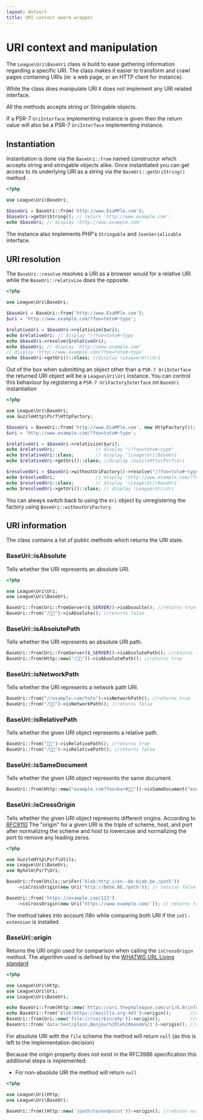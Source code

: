 ```yaml
---
layout: default
title: URI context aware wrapper
---
```


URI context and manipulation
=======

The `League\Uri\BaseUri` class is build to ease gathering information regarding a specific URI. 
The class makes it easier to transform and crawl pages containing URIs (ie: a web page, or an HTTP client for instance).

<p class="message-warning">While the class does manipulate URI it does not implement any URI related interface.</p>
<p class="message-notice">All the methods accepts string or Stringable objects.</p>
<p class="message-notice">If a PSR-7 <code>UriInterface</code> implementing instance is given then the return value
will also be a PSR-7 <code>UriInterface</code> implementing instance.</p>

## Instantiation

Instantiation is done via the `BaseUri::from` named constructor which accepts string and stringable objects alike.
Once instantiated you can get access to its underlying URI as a string via the `BaseUri::getUriString()` method .

~~~php
<?php

use League\Uri\BaseUri;

$baseUri = BaseUri::from('http://www.ExaMPle.com');
$baseUri->getUriString(); // return 'http://www.example.com';
echo $baseUri; // display 'http://www.example.com'
~~~

The instance also implements PHP's `Stringable` and `JsonSerializable` interface.

## URI resolution

The `BaseUri::resolve` resolves a URI as a browser would for a relative URI while the `BaseUri::relativize` does the opposite.

~~~php
<?php

use League\Uri\BaseUri;

$baseUri = BaseUri::from('http://www.ExaMPle.com');
$uri = 'http://www.example.com/?foo=toto#~typo';

$relativeUri = $baseUri->relativize($uri);
echo $relativeUri; // display "/?foo=toto#~typo
echo $baseUri->resolve($relativeUri);
echo $baseUri; // display 'http://www.example.com'
// display 'http://www.example.com/?foo=toto#~typo'
echo $baseUri->getUri()::class; //display \League\Uri\Uri
~~~

Out of the box when submitting an object other than a `PSR-7 UriInterface`
the returned URI object will be a `League\Uri\Uri` instance. You can control this behaviour by registering
a `PSR-7 UriFactoryInterface` on `BaseUri` instantiation

~~~php
<?php

use League\Uri\BaseUri;
use GuzzleHttp\Psr7\HttpFactory;

$baseUri = BaseUri::from('http://www.ExaMPle.com', new HttpFactory());
$uri = 'http://www.example.com/?foo=toto#~typo';

$relativeUri = $baseUri->relativize($uri);
echo $relativeUri;               // display "/?foo=toto#~typo"
echo $relativeUri::class;        // display '\Leage\Uri\BaseUri'
echo $relativeUri->getUri()::class; //display \GuzzleHttp\Psr7\Uri

$resolvedUri = $baseUri->withoutUriFactory()->resolve("/?foo=toto#~typo");
echo $resolvedUri;               // display 'http://www.example.com/?foo=toto#~typo'
echo $resolvedUri::class;        // display '\Leage\Uri\BaseUri'
echo $resolvedUri->getUri()::class; // display \League\Uri\Uri
~~~

You can always switch back to using the `Uri` object by unregistering the factory using `BaseUri::withoutUriFactory`.

## URI information

The class contains a list of public methods which returns the URI state.

### BaseUri::isAbsolute

Tells whether the URI represents an absolute URI.

~~~php
<?php

use League\Uri\Uri;
use League\Uri\BaseUri;

BaseUri::from(Uri::fromServer($_SERVER))->isAbsoulte(); //returns true
BaseUri::from("/🍣🍺")->isAbsolute(); //returns false
~~~

### BaseUri::isAbsolutePath

Tells whether the URI represents an absolute URI path.

~~~php
BaseUri::from(Uri::fromServer($_SERVER))->isAbsolutePath(); //returns false
BaseUri::from(Http::new("/🍣🍺"))->isAbsolutePath(); //returns true
~~~

### BaseUri::isNetworkPath

Tells whether the URI represents a network path URI.

~~~php
BaseUri::from("//example.com/toto")->isNetworkPath(); //returns true
BaseUri::from("/🍣🍺")->isNetworkPath(); //returns false
~~~

### BaseUri::isRelativePath

Tells whether the given URI object represents a relative path.

~~~php
BaseUri::from("🏳️‍🌈")->isRelativePath(); //returns true
BaseUri::from("/🍣🍺")->isRelativePath(); //returns false
~~~

### BaseUri::isSameDocument

Tells whether the given URI object represents the same document.

~~~php
BaseUri::from(Http::new("example.com?foo=bar#🏳️‍🌈"))->isSameDocument("exAMpLE.com?foo=bar#🍣🍺"); //returns true
~~~

### BaseUri::isCrossOrigin

Tells whether the given URI object represents different origins.
According to [RFC9110](https://www.rfc-editor.org/rfc/rfc9110#section-4.3.1) The "origin"
for a given URI is the triple of scheme, host, and port after normalizing
the scheme and host to lowercase and normalizing the port to remove
any leading zeros.

~~~php
<?php

use GuzzleHttp\Psr7\Utils;
use League\Uri\BaseUri;
use Nyholm\Psr7\Uri;

BaseUri::from(Utils::uriFor('blob:http://xn--bb-bjab.be./path'))
    ->isCrossOrigin(new Uri('http://Bébé.BE./path')); // returns false

BaseUri::from('https://example.com/123')
    ->isCrossOrigin(new Uri('https://www.example.com/')); // returns true
~~~

The method takes into account i18n while comparing both URI if the `intl-extension` is installed.

### BaseUri::origin

Returns the URI origin used for comparison when calling the `isCrossOrigin` method. The algorithm used is defined by
the [WHATWG URL Living standard](https://url.spec.whatwg.org/#origin)

~~~php
<?php

use League\Uri\Http;
use League\Uri\Uri;
use League\Uri\BaseUri;

echo BaseUri::from(Http::new('https://uri.thephpleague.com/uri/6.0/info/'))->origin(); //display 'https://uri.thephpleague.com';
echo BaseUri::from('blob:https://mozilla.org:443')->origin();       //display 'https://mozilla.org'
BaseUri::from(Uri::new('file:///usr/bin/php'))->origin();           //returns null
BaseUri::from('data:text/plain,Bonjour%20le%20monde%21')->origin(); //returns null
~~~

<p class="message-info">For absolute URI with the <code>file</code> scheme the method will return <code>null</code> (as this is left to the implementation decision)</p>
Because the origin property does not exist in the RFC3986 specification this additional steps is implemented:

- For non-absolute URI the method will return `null`

~~~php
<?php

use League\Uri\Http;
use League\Uri\BaseUri;

BaseUri::from((Http::new('/path/to/endpoint'))->origin(); //returns null
~~~
